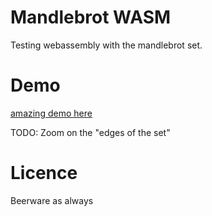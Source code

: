 # Mandlebrot WASM

Testing webassembly with the mandlebrot set. 

# Demo

[amazing demo here](https://thibthibaut.github.io/mandelbrot-wasm/)

TODO: Zoom on the "edges of the set" 

# Licence
Beerware as always
